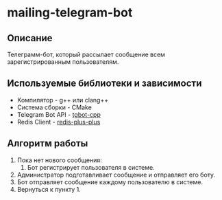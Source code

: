 # mailing-telegram-bot

## Описание

Телеграмм-бот, который рассылает сообщение всем зарегистрированным пользователям.

## Используемые библиотеки и зависимости

- Компилятор - g++ или clang++
- Система сборки - CMake
- Telegram Bot API - [tgbot-cpp](https://github.com/reo7sp/tgbot-cpp)
- Redis Client - [redis-plus-plus](https://github.com/sewenew/redis-plus-plus)

## Алгоритм работы

1. Пока нет нового сообщения:
   1. Бот регистрирует пользователя в системе.
2. Администратор подготавливает сообщение и отправляет его боту.
3. Бот отправляет сообщение каждому пользователю в системе.
4. Вернуться к пункту 1.
